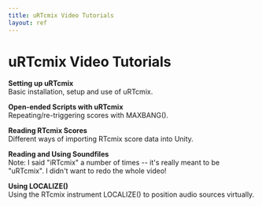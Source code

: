 ```yaml
---
title: uRTcmix Video Tutorials
layout: ref
---
```


# uRTcmix Video Tutorials

**Setting up uRTcmix**  
Basic installation, setup and use of uRTcmix.

  
  

**Open-ended Scripts with uRTcmix**  
Repeating/re-triggering scores with MAXBANG().

  
  

**Reading RTcmix Scores**  
Different ways of importing RTcmix score data into Unity.

  
  

**Reading and Using Soundfiles**  
Note: I said "iRTcmix" a number of times -- it's really meant to be
"uRTcmix". I didn't want to redo the whole video!

  
  

<span id="localize"></span>**Using LOCALIZE()**  
Using the RTcmix instrument LOCALIZE() to position audio sources
virtually.

  
  
